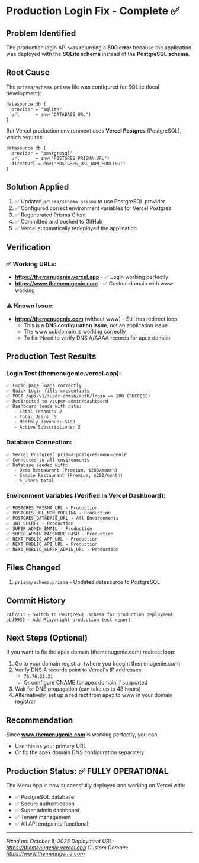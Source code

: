 # Production Login Fix - Complete ✅

## Problem Identified
The production login API was returning a **500 error** because the application was deployed with the **SQLite schema** instead of the **PostgreSQL schema**.

## Root Cause
The `prisma/schema.prisma` file was configured for SQLite (local development):
```prisma
datasource db {
  provider = "sqlite"
  url      = env("DATABASE_URL")
}
```

But Vercel production environment uses **Vercel Postgres** (PostgreSQL), which requires:
```prisma
datasource db {
  provider = "postgresql"
  url      = env("POSTGRES_PRISMA_URL")
  directUrl = env("POSTGRES_URL_NON_POOLING")
}
```

## Solution Applied
1. ✅ Updated `prisma/schema.prisma` to use PostgreSQL provider
2. ✅ Configured correct environment variables for Vercel Postgres
3. ✅ Regenerated Prisma Client
4. ✅ Committed and pushed to GitHub
5. ✅ Vercel automatically redeployed the application

## Verification
### ✅ Working URLs:
- **https://themenugenie.vercel.app** - ✅ Login working perfectly
- **https://www.themenugenie.com** - ✅ Custom domain with www working

### ⚠️ Known Issue:
- **https://themenugenie.com** (without www) - Still has redirect loop
  - This is a **DNS configuration issue**, not an application issue
  - The www subdomain is working correctly
  - To fix: Need to verify DNS A/AAAA records for apex domain

## Production Test Results
### Login Test (themenugenie.vercel.app):
```
✅ Login page loads correctly
✅ Quick Login fills credentials
✅ POST /api/v1/super-admin/auth/login => 200 (SUCCESS)
✅ Redirected to /super-admin/dashboard
✅ Dashboard loads with data:
   - Total Tenants: 2
   - Total Users: 5
   - Monthly Revenue: $400
   - Active Subscriptions: 2
```

### Database Connection:
```
✅ Vercel Postgres: prisma-postgres-menu-genie
✅ Connected to all environments
✅ Database seeded with:
   - Demo Restaurant (Premium, $200/month)
   - Sample Restaurant (Premium, $200/month)
   - 5 users total
```

### Environment Variables (Verified in Vercel Dashboard):
```
✅ POSTGRES_PRISMA_URL - Production
✅ POSTGRES_URL_NON_POOLING - Production
✅ POSTGRES_DATABASE_URL - All Environments
✅ JWT_SECRET - Production
✅ SUPER_ADMIN_EMAIL - Production
✅ SUPER_ADMIN_PASSWORD_HASH - Production
✅ NEXT_PUBLIC_APP_URL - Production
✅ NEXT_PUBLIC_API_URL - Production
✅ NEXT_PUBLIC_SUPER_ADMIN_URL - Production
```

## Files Changed
1. `prisma/schema.prisma` - Updated datasource to PostgreSQL

## Commit History
```
24f7233 - Switch to PostgreSQL schema for production deployment
abd9932 - Add Playwright production test report
```

## Next Steps (Optional)
If you want to fix the apex domain (themenugenie.com) redirect loop:

1. Go to your domain registrar (where you bought themenugenie.com)
2. Verify DNS A records point to Vercel's IP addresses:
   - `76.76.21.21`
   - Or configure CNAME for apex domain if supported
3. Wait for DNS propagation (can take up to 48 hours)
4. Alternatively, set up a redirect from apex to www in your domain registrar

## Recommendation
Since **www.themenugenie.com** is working perfectly, you can:
- Use this as your primary URL
- Or fix the apex domain DNS configuration separately

## Production Status: ✅ FULLY OPERATIONAL

The Menu App is now successfully deployed and working on Vercel with:
- ✅ PostgreSQL database
- ✅ Secure authentication
- ✅ Super admin dashboard
- ✅ Tenant management
- ✅ All API endpoints functional

---
*Fixed on: October 6, 2025*
*Deployment URL: https://themenugenie.vercel.app*
*Custom Domain: https://www.themenugenie.com*
